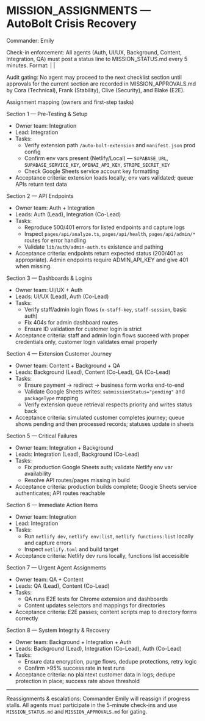 # MISSION_ASSIGNMENTS — AutoBolt Crisis Recovery

Commander: Emily

Check-in enforcement: All agents (Auth, UI/UX, Background, Content, Integration, QA) must post a status line to MISSION_STATUS.md every 5 minutes. Format: <timestamp> | <Agent> | <status>

Audit gating: No agent may proceed to the next checklist section until approvals for the current section are recorded in MISSION_APPROVALS.md by Cora (Technical), Frank (Stability), Clive (Security), and Blake (E2E).

Assignment mapping (owners and first-step tasks)

Section 1 — Pre-Testing & Setup
- Owner team: Integration
- Lead: Integration
- Tasks:
  - Verify extension path `/auto-bolt-extension` and `manifest.json` prod config
  - Confirm env vars present (Netlify/Local) — `SUPABASE_URL`, `SUPABASE_SERVICE_KEY`, `OPENAI_API_KEY`, `STRIPE_SECRET_KEY`
  - Check Google Sheets service account key formatting
- Acceptance criteria: extension loads locally; env vars validated; queue APIs return test data

Section 2 — API Endpoints
- Owner team: Auth + Integration
- Leads: Auth (Lead), Integration (Co-Lead)
- Tasks:
  - Reproduce 500/401 errors for listed endpoints and capture logs
  - Inspect `pages/api/analyze.ts`, `pages/api/health`, `pages/api/admin/*` routes for error handling
  - Validate `lib/auth/admin-auth.ts` existence and pathing
- Acceptance criteria: endpoints return expected status (200/401 as appropriate). Admin endpoints require ADMIN_API_KEY and give 401 when missing.

Section 3 — Dashboards & Logins
- Owner team: UI/UX + Auth
- Leads: UI/UX (Lead), Auth (Co-Lead)
- Tasks:
  - Verify staff/admin login flows (`x-staff-key`, `staff-session`, basic auth)
  - Fix 404s for admin dashboard routes
  - Ensure ID validation for customer login is strict
- Acceptance criteria: staff and admin login flows succeed with proper credentials only, customer login validates email properly

Section 4 — Extension Customer Journey
- Owner team: Content + Background + QA
- Leads: Background (Lead), Content (Co-Lead), QA (Co-Lead)
- Tasks:
  - Ensure payment -> redirect -> business form works end-to-end
  - Validate Google Sheets writes: `submissionStatus="pending"` and `packageType` mapping
  - Verify extension queue retrieval respects priority and writes status back
- Acceptance criteria: simulated customer completes journey; queue shows pending and then processed records; statuses update in sheets

Section 5 — Critical Failures
- Owner team: Integration + Background
- Leads: Integration (Lead), Background (Co-Lead)
- Tasks:
  - Fix production Google Sheets auth; validate Netlify env var availability
  - Resolve API routes/pages missing in build
- Acceptance criteria: production builds complete; Google Sheets service authenticates; API routes reachable

Section 6 — Immediate Action Items
- Owner team: Integration
- Lead: Integration
- Tasks:
  - Run `netlify dev`, `netlify env:list`, `netlify functions:list` locally and capture errors
  - Inspect `netlify.toml` and build target
- Acceptance criteria: Netlify dev runs locally, functions list accessible

Section 7 — Urgent Agent Assignments
- Owner team: QA + Content
- Leads: QA (Lead), Content (Co-Lead)
- Tasks:
  - QA runs E2E tests for Chrome extension and dashboards
  - Content updates selectors and mappings for directories
- Acceptance criteria: E2E passes; content scripts map to directory forms correctly

Section 8 — System Integrity & Recovery
- Owner team: Background + Integration + Auth
- Leads: Background (Lead), Integration (Co-Lead), Auth (Co-Lead)
- Tasks:
  - Ensure data encryption, purge flows, dedupe protections, retry logic
  - Confirm >95% success rate in test runs
- Acceptance criteria: no plaintext customer data in logs; dedupe protection in place; success rate above threshold

---

Reassignments & escalations: Commander Emily will reassign if progress stalls. All agents must participate in the 5-minute check-ins and use `MISSION_STATUS.md` and `MISSION_APPROVALS.md` for gating.
